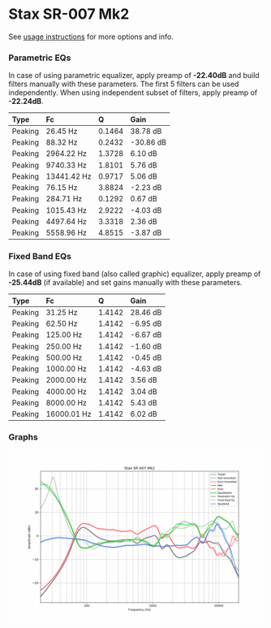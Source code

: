 # Stax SR-007 Mk2
See [usage instructions](https://github.com/jaakkopasanen/AutoEq#usage) for more options and info.

### Parametric EQs
In case of using parametric equalizer, apply preamp of **-22.40dB** and build filters manually
with these parameters. The first 5 filters can be used independently.
When using independent subset of filters, apply preamp of **-22.24dB**.

| Type    | Fc          |      Q | Gain      |
|:--------|:------------|:-------|:----------|
| Peaking | 26.45 Hz    | 0.1464 | 38.78 dB  |
| Peaking | 88.32 Hz    | 0.2432 | -30.86 dB |
| Peaking | 2964.22 Hz  | 1.3728 | 6.10 dB   |
| Peaking | 9740.33 Hz  | 1.8101 | 5.76 dB   |
| Peaking | 13441.42 Hz | 0.9717 | 5.06 dB   |
| Peaking | 76.15 Hz    | 3.8824 | -2.23 dB  |
| Peaking | 284.71 Hz   | 0.1292 | 0.67 dB   |
| Peaking | 1015.43 Hz  | 2.9222 | -4.03 dB  |
| Peaking | 4497.64 Hz  | 3.3318 | 2.36 dB   |
| Peaking | 5558.96 Hz  | 4.8515 | -3.87 dB  |

### Fixed Band EQs
In case of using fixed band (also called graphic) equalizer, apply preamp of **-25.44dB**
(if available) and set gains manually with these parameters.

| Type    | Fc          |      Q | Gain     |
|:--------|:------------|:-------|:---------|
| Peaking | 31.25 Hz    | 1.4142 | 28.46 dB |
| Peaking | 62.50 Hz    | 1.4142 | -6.95 dB |
| Peaking | 125.00 Hz   | 1.4142 | -6.67 dB |
| Peaking | 250.00 Hz   | 1.4142 | -1.60 dB |
| Peaking | 500.00 Hz   | 1.4142 | -0.45 dB |
| Peaking | 1000.00 Hz  | 1.4142 | -4.63 dB |
| Peaking | 2000.00 Hz  | 1.4142 | 3.56 dB  |
| Peaking | 4000.00 Hz  | 1.4142 | 3.04 dB  |
| Peaking | 8000.00 Hz  | 1.4142 | 5.43 dB  |
| Peaking | 16000.01 Hz | 1.4142 | 6.02 dB  |

### Graphs
![](./Stax%20SR-007%20Mk2.png)